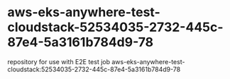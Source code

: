# aws-eks-anywhere-test-cloudstack-52534035-2732-445c-87e4-5a3161b784d9-78
repository for use with E2E test job aws-eks-anywhere-test-cloudstack:52534035-2732-445c-87e4-5a3161b784d9-78
